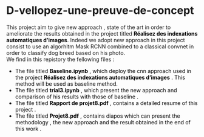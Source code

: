 # D-vellopez-une-preuve-de-concept
This project aim to give new approach , state of the art in order to ameliorate the results obtained in the project titled <font color=black>**Réalisez des indexations automatiques d’images**</font>. Indeed we adopt new approach in this project consist to use an algorhitm Mask RCNN combined to a classical convnet in order to classify dog breed based on his photo.  
We find in this repistory the fellowing files :
- The file titled <font color=black> **Baseline.ipynb** , which deploy the cnn approach used in the project <font color=black>**Réalisez des indexations automatiques d’images**</font> . This method will be used as baseline method.
- The file titled <font color=black> **trial3.ipynb** , which present the new approach and comparison of his results with those of baseline .
- The file titled <font color=black> **Rapport de projet8.pdf** </font>, contains a detailed resume of this project .  
- The file titled <font color=black> **Projet8.pdf** </font> , contains diapos which can present the methodology , the new approach and the result obtained in the end of this work . 
